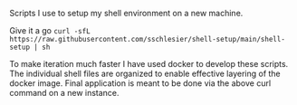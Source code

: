 Scripts I use to setup my shell environment on a new machine.

Give it a go `curl -sfL https://raw.githubusercontent.com/sschlesier/shell-setup/main/shell-setup | sh`

To make iteration much faster I have used docker to develop these scripts.  The individual shell files are organized to enable effective layering of the docker image.  Final application is meant to be done via the above curl command on a new instance.
